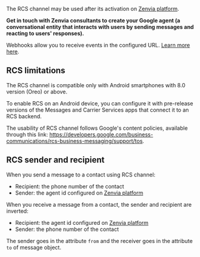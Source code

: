 The RCS channel may be used after its activation on [Zenvia platform](https://app.zenvia.com/home/credentials/rcs/list).

**Get in touch with Zenvia consultants to create your Google agent (a conversational entity that interacts with users by sending messages and reacting to users' responses).**

Webhooks allow you to receive events in the configured URL. [Learn more here](#tag/Webhooks).


## RCS limitations

The RCS channel is compatible only with Android smartphones with 8.0 version (Oreo) or above.

To enable RCS on an Android device, you can configure it with pre-release versions of the Messages and Carrier Services apps that connect it to an RCS backend.

The usability of RCS channel follows Google's content policies, available through this link: https://developers.google.com/business-communications/rcs-business-messaging/support/tos.


## RCS sender and recipient

When you send a message to a contact using RCS channel:

* Recipient: the phone number of the contact
* Sender: the agent id configured on [Zenvia platform](https://app.zenvia.com/home/credentials/rcs/list)

When you receive a message from a contact, the sender and recipient are inverted:

* Recipient: the agent id configured on [Zenvia platform](https://app.zenvia.com/home/credentials/rcs/list)
* Sender: the phone number of the contact

The sender goes in the attribute `from` and the receiver goes in the attribute `to` of message object.
